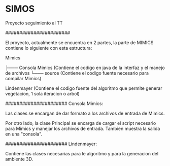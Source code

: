 # SIMOS
Proyecto seguimiento al TT

#######################

El proyecto, actualmente se encuentra en 2 partes, la parte de MIMICS contiene lo siguiente con esta estructura:

Mimics

├───
Consola Mimics (Contiene el codigo en java de la interfaz y el manejo de archivos
└───
source (Contiene el codigo fuente necesario para compilar Mimics)


    

Lindenmayer (Contiene el codigo fuente del algoritmo que permite generar vegetacion, 1 sola iteracion o arbol)

######################
Consola Mimics:

Las clases se encargan de dar formato a los archivos de entrada de Mimics.

Por otro lado, la clase Principal se encarga de cargar el script necesario para Mimics y manejar los archivos de entrada.
Tambien muestra la salida en una "consola".

######################
Lindenmayer:

Contiene las clases necesarias para le algoritmo y para la generacion del ambiente 3D.






